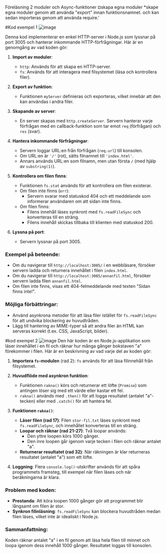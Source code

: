 Föreläsning 2 moduler och Async-funktioner
¤skapa egna moduler 
*skape egna moduler genom att använda "export" innan funktionsnamnet. och kan sedan importeras genom att använda require.'

#Kod exempel 1
![image](https://github.com/user-attachments/assets/f8626640-ce85-4585-b2b1-519318279948)

Denna kod implementerar en enkel HTTP-server i Node.js som lyssnar på port 3005 och hanterar inkommande HTTP-förfrågningar. Här är en genomgång av vad koden gör:

1. **Import av moduler**:
   - `http`: Används för att skapa en HTTP-server.
   - `fs`: Används för att interagera med filsystemet (läsa och kontrollera filer).

2. **Export av funktion**:
   - Funktionen `myServer` definieras och exporteras, vilket innebär att den kan användas i andra filer.

3. **Skapande av server**:
   - En server skapas med `http.createServer`. Servern hanterar varje förfrågan med en callback-funktion som tar emot `req` (förfrågan) och `res` (svar).

4. **Hantera inkommande förfrågningar**:
   - Servern loggar URL:en från förfrågan (`req.url`) till konsolen.
   - Om URL:en är `'/'` (rot), sätts filnamnet till `'index.html'`.
   - Annars används URL:en som filnamn, men utan första `/` (med hjälp av `substring(1)`).

5. **Kontrollera om filen finns**:
   - Funktionen `fs.stat` används för att kontrollera om filen existerar.
   - Om filen inte finns (`err`):
     - Servern svarar med statuskod 404 och ett meddelande som informerar användaren om att sidan inte finns.
   - Om filen finns:
     - Filens innehåll läses synkront med `fs.readFileSync` och konverteras till en sträng.
     - Filens innehåll skickas tillbaka till klienten med statuskod 200.

6. **Lyssna på port**:
   - Servern lyssnar på port 3005.

### Exempel på beteende:
- Om du navigerar till `http://localhost:3005/` i en webbläsare, försöker servern ladda och returnera innehållet i filen `index.html`.
- Om du navigerar till `http://localhost:3005/annanfil.html`, försöker servern ladda filen `annanfil.html`.
- Om filen inte finns, visas ett 404-felmeddelande med texten "Sidan finns inte!".

### Möjliga förbättringar:
- Använd asynkrona metoder för att läsa filer istället för `fs.readFileSync` för att undvika blockering av huvudtråden.
- Lägg till hantering av MIME-typer så att andra filer än HTML kan serveras korrekt (t.ex. CSS, JavaScript, bilder).

#kod exempel 2
![image](https://github.com/user-attachments/assets/e65cf108-c4d7-4fc2-a742-260a2ba19e56)
Den här koden är en Node.js-applikation som läser innehållet i en fil och räknar hur många gånger bokstaven "a" förekommer i filen. Här är en beskrivning av vad varje del av koden gör:

1. **Importera `fs`-modulen** (rad 2): `fs` används för att läsa filinnehåll från filsystemet.

2. **Huvudflöde med asynkron funktion**:
   - Funktionen `rakna()` körs och returnerar ett löfte (`Promise`) som antingen löser sig med ett värde eller kastar ett fel.
   - `rakna()` används med `.then()` för att logga resultatet (antalet "a"-tecken) eller med `.catch()` för att hantera fel.

3. **Funktionen `rakna()`**:
   - **Läser filen (rad 17)**: Filen `stor-fil.txt` läses synkront med `fs.readFileSync`, och innehållet konverteras till en sträng.
   - **Loopar och räknar (rad 21-27)**: Två loopar används:
     - Den yttre loopen körs 1000 gånger.
     - Den inre loopen går igenom varje tecken i filen och räknar antalet "a".
   - **Returnerar resultatet (rad 32)**: När räkningen är klar returneras resultatet (antalet "a") som ett löfte.

4. **Loggning**: Flera `console.log()`-utskrifter används för att spåra programmets framsteg, till exempel när filen läses och när beräkningarna är klara.

### Problem med koden:
- **Prestanda**: Att köra loopen 1000 gånger gör att programmet blir långsamt om filen är stor.
- **Synkron filinläsning**: `fs.readFileSync` kan blockera huvudtråden medan filen läses, vilket inte är idealiskt i Node.js.

### Sammanfattning:
Koden räknar antalet "a" i en fil genom att läsa hela filen till minnet och loopa igenom dess innehåll 1000 gånger. Resultatet loggas till konsolen.


